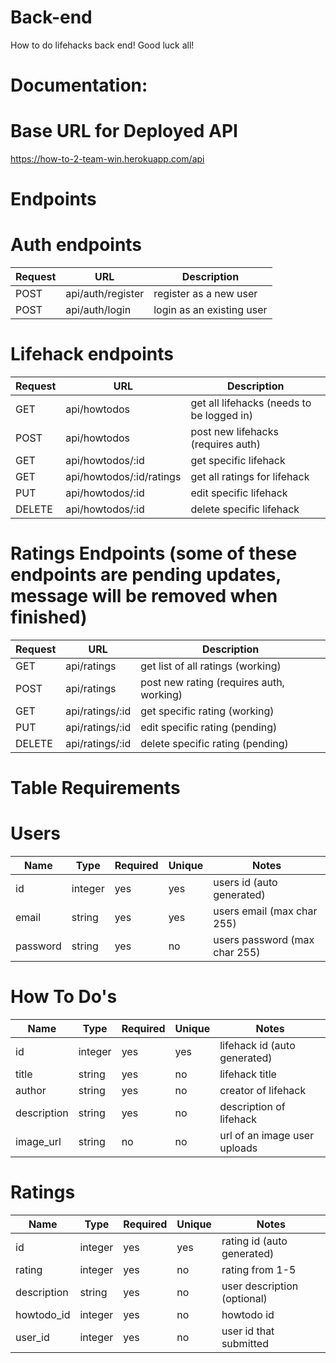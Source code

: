 # Back-end

How to do lifehacks back end! Good luck all!

# Documentation:

# Base URL for Deployed API

https://how-to-2-team-win.herokuapp.com/api

# Endpoints

# Auth endpoints

| Request | URL               | Description                               |
| ------- | ----------------- | ----------------------------------------- |
| POST    | api/auth/register | register as a new user                    |
| POST    | api/auth/login    | login as an existing user                 |

# Lifehack endpoints

| Request | URL                      | Description                               |
| ------- | ------------------------ | ----------------------------------------- |
| GET     | api/howtodos             | get all lifehacks (needs to be logged in) |
| POST    | api/howtodos             | post new lifehacks (requires auth)        |
| GET     | api/howtodos/:id         | get specific lifehack                     |
| GET     | api/howtodos/:id/ratings | get all ratings for lifehack              |
| PUT     | api/howtodos/:id         | edit specific lifehack                    |
| DELETE  | api/howtodos/:id         | delete specific lifehack                  |

# Ratings Endpoints (some of these endpoints are pending updates, message will be removed when finished)

| Request | URL               | Description                               |
| ------- | ----------------- | ----------------------------------------- |
| GET     | api/ratings       | get list of all ratings (working)         |
| POST    | api/ratings       | post new rating (requires auth, working)  |
| GET     | api/ratings/:id   | get specific rating (working)             |
| PUT     | api/ratings/:id   | edit specific rating (pending)            |
| DELETE  | api/ratings/:id   | delete specific rating (pending)          |

# Table Requirements

# Users

| Name     | Type    | Required | Unique | Notes                         |
| -------- | ------- | -------- | ------ | ----------------------------- |
| id       | integer | yes      | yes    | users id (auto generated)     |
| email    | string  | yes      | yes    | users email (max char 255)    |
| password | string  | yes      | no     | users password (max char 255) |

# How To Do's

| Name        | Type    | Required | Unique | Notes                        |
| ----------- | ------- | -------- | ------ | ---------------------------- |
| id          | integer | yes      | yes    | lifehack id (auto generated) |
| title       | string  | yes      | no     | lifehack title               |
| author      | string  | yes      | no     | creator of lifehack          |
| description | string  | yes      | no     | description of lifehack      |
| image_url   | string  | no       | no     | url of an image user uploads |

# Ratings

| Name        | Type    | Required | Unique | Notes                        |
| ----------- | ------- | -------- | ------ | ---------------------------- |
| id          | integer | yes      | yes    | rating id (auto generated)   |
| rating      | integer | yes      | no     | rating from 1-5              |
| description | string  | yes      | no     | user description (optional)  |
| howtodo_id  | integer | yes      | no     | howtodo id                   |
| user_id     | integer | yes      | no     | user id that submitted       |
